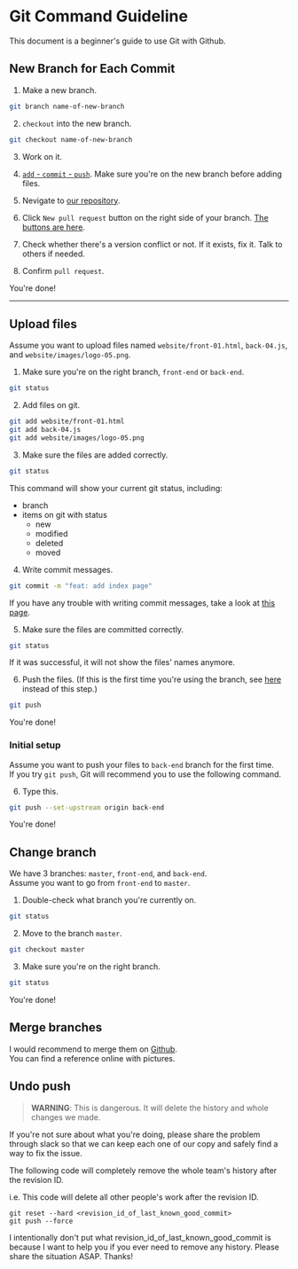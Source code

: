 # Git Command Guideline

This document is a beginner's guide to use Git with Github.

## New Branch for Each Commit

1. Make a new branch.
```bash
git branch name-of-new-branch
```

2. `checkout` into the new branch.
```bash
git checkout name-of-new-branch
```

3. Work on it.

4. [`add` - `commit` - `push`](https://github.com/AmyHong0502/COMP2910-Group9/blob/master/git-command.md#upload-files). Make sure you're on the new branch before adding files.

5. Nevigate to [our repository](https://github.com/AmyHong0502/COMP2910-Group9).

6. Click `New pull request` button on the right side of your branch. [The buttons are here](https://github.com/AmyHong0502/COMP2910-Group9/branches).

7. Check whether there's a version conflict or not. If it exists, fix it. Talk to others if needed.

8. Confirm `pull request`.

You're done!

---

## Upload files

Assume you want to upload files named `website/front-01.html`, `back-04.js`, and `website/images/logo-05.png`.

1. Make sure you're on the right branch, `front-end` or `back-end`.

```bash
git status
```

2. Add files on git.

```bash
git add website/front-01.html
git add back-04.js
git add website/images/logo-05.png
```

3. Make sure the files are added correctly.

```bash
git status
```

This command will show your current git status, including:
- branch
- items on git with status
  - new
  - modified
  - deleted
  - moved

4. Write commit messages.

```bash
git commit -m "feat: add index page"
```

If you have any trouble with writing commit messages, take a look at [this page](https://seesparkbox.com/foundry/semantic_commit_messages).

5. Make sure the files are committed correctly.

```bash
git status
```

If it was successful, it will not show the files' names anymore.

6. Push the files. (If this is the first time you're using the branch, see [here](https://github.com/AmyHong0502/COMP2910-Group9/blob/master/git-command.md#initial-setup) instead of this step.)

```bash
git push
```

You're done!

### Initial setup

Assume you want to push your files to `back-end` branch for the first time.  
If you try `git push`, Git will recommend you to use the following command.

6. Type this. 

```bash
git push --set-upstream origin back-end
```

You're done!

## Change branch

We have 3 branches: `master`, `front-end`, and `back-end`.  
Assume you want to go from `front-end` to `master`.

1. Double-check what branch you're currently on.

```bash
git status
```

2. Move to the branch `master`.

```bash
git checkout master
```

3. Make sure you're on the right branch.

```bash
git status
```

You're done!

## Merge branches

I would recommend to merge them on [Github](https://github.com/).  
You can find a reference online with pictures. 

## Undo push

> **WARNING**: This is dangerous. It will delete the history and whole changes we made.

If you're not sure about what you're doing, please share the problem through slack so that we can keep each one of our copy and safely find a way to fix the issue.


The following code will completely remove the whole team's history after the revision ID.

i.e. This code will delete all other people's work after the revision ID.

```
git reset --hard <revision_id_of_last_known_good_commit>
git push --force
```

I intentionally don't put what revision_id_of_last_known_good_commit is because I want to help you if you ever need to remove any history. Please share the situation ASAP. Thanks!